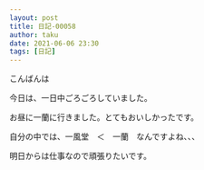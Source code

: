 ```yaml
---
layout: post
title: 日記-00058
author: taku
date: 2021-06-06 23:30
tags: [日記]
---
```


こんばんは

今日は、一日中ごろごろしていました。

お昼に一蘭に行きました。とてもおいしかったです。

自分の中では、一風堂　＜　一蘭　なんですよね、、、

明日からは仕事なので頑張りたいです。